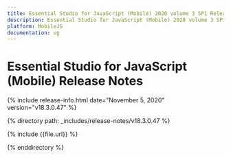 ```yaml
---
title: Essential Studio for JavaScript (Mobile) 2020 volume 3 SP1 Release Notes  
description: Essential Studio for JavaScript (Mobile) 2020 volume 3 SP1 Release Notes  
platform: MobileJS
documentation: ug
---
```


# Essential Studio for JavaScript (Mobile)  Release Notes  

{% include release-info.html date="November 5, 2020"  version="v18.3.0.47" %} 


{% directory path: _includes/release-notes/v18.3.0.47 %}

{% include {{file.url}} %}

{% enddirectory %}